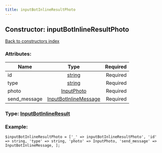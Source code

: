 ```yaml
---
title: inputBotInlineResultPhoto
---
```

## Constructor: inputBotInlineResultPhoto  
[Back to constructors index](index.md)



### Attributes:

| Name     |    Type       | Required |
|----------|:-------------:|---------:|
|id|[string](../types/string.md) | Required|
|type|[string](../types/string.md) | Required|
|photo|[InputPhoto](../types/InputPhoto.md) | Required|
|send\_message|[InputBotInlineMessage](../types/InputBotInlineMessage.md) | Required|



### Type: [InputBotInlineResult](../types/InputBotInlineResult.md)


### Example:

```
$inputBotInlineResultPhoto = ['_' => inputBotInlineResultPhoto', 'id' => string, 'type' => string, 'photo' => InputPhoto, 'send_message' => InputBotInlineMessage, ];
```
